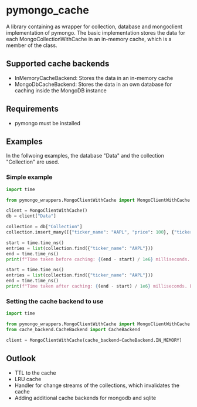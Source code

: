 # pymongo_cache
A library containing as wrapper for collection, database and mongoclient implementation of pymongo. 
The basic implementation stores the data for each MongoCollectionWithCache in an in-memory cache, which 
is a member of the class.

## Supported cache backends
- InMemoryCacheBackend: Stores the data in an in-memory cache
- MongoDbCacheBackend: Stores the data in an own database for caching inside the MongoDB instance

## Requirements
- pymongo must be installed

## Examples
In the follwoing examples, the database "Data" and the collection "Collection" are used.
### Simple example
```python
import time

from pymongo_wrappers.MongoClientWithCache import MongoClientWithCache

client = MongoClientWithCache()
db = client["Data"]

collection = db["Collection"]
collection.insert_many([{"ticker_name": "AAPL", "price": 100}, {"ticker_name": "AAPL", "price": 200}])

start = time.time_ns()
entries = list(collection.find({"ticker_name": "AAPL"}))
end = time.time_ns()
print(f"Time taken before caching: {(end - start) / 1e6} milliseconds. Entries: {len(entries)}")

start = time.time_ns()
entries = list(collection.find({"ticker_name": "AAPL"}))
end = time.time_ns()
print(f"Time taken after caching: {(end - start) / 1e6} milliseconds. Entries: {len(entries)}")
```
### Setting the cache backend to use

```python
import time

from pymongo_wrappers.MongoClientWithCache import MongoClientWithCache
from cache_backend.CacheBackend import CacheBackend

client = MongoClientWithCache(cache_backend=CacheBackend.IN_MEMORY)

```


## Outlook
- TTL to the cache
- LRU cache
- Handler for change streams of the collections, which invalidates the cache
- Adding additional cache backends for mongodb and sqlite
